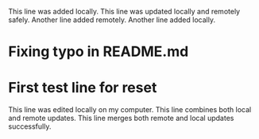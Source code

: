 This line was added locally.
This line was updated locally and remotely safely.
Another line added remotely.
Another line added locally.
# Fixing typo in README.md
# First test line for reset

This line was edited locally on my computer.
This line combines both local and remote updates.
This line merges both remote and local updates successfully.
